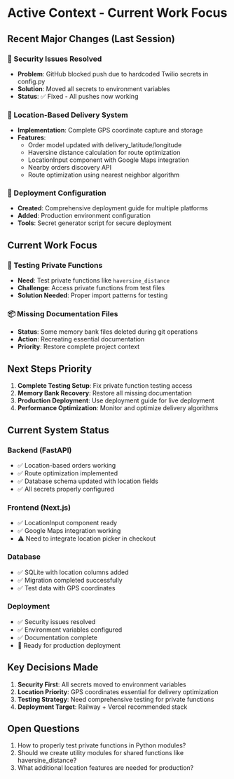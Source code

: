 # Active Context - Current Work Focus

## Recent Major Changes (Last Session)

### 🔐 Security Issues Resolved
- **Problem**: GitHub blocked push due to hardcoded Twilio secrets in config.py
- **Solution**: Moved all secrets to environment variables
- **Status**: ✅ Fixed - All pushes now working

### 📍 Location-Based Delivery System
- **Implementation**: Complete GPS coordinate capture and storage
- **Features**: 
  - Order model updated with delivery_latitude/longitude
  - Haversine distance calculation for route optimization
  - LocationInput component with Google Maps integration
  - Nearby orders discovery API
  - Route optimization using nearest neighbor algorithm

### 🚀 Deployment Configuration
- **Created**: Comprehensive deployment guide for multiple platforms
- **Added**: Production environment configuration
- **Tools**: Secret generator script for secure deployment

## Current Work Focus

### 🧪 Testing Private Functions
- **Need**: Test private functions like `haversine_distance`
- **Challenge**: Access private functions from test files
- **Solution Needed**: Proper import patterns for testing

### 📦 Missing Documentation Files
- **Status**: Some memory bank files deleted during git operations
- **Action**: Recreating essential documentation
- **Priority**: Restore complete project context

## Next Steps Priority

1. **Complete Testing Setup**: Fix private function testing access
2. **Memory Bank Recovery**: Restore all missing documentation
3. **Production Deployment**: Use deployment guide for live deployment
4. **Performance Optimization**: Monitor and optimize delivery algorithms

## Current System Status

### Backend (FastAPI)
- ✅ Location-based orders working
- ✅ Route optimization implemented
- ✅ Database schema updated with location fields
- ✅ All secrets properly configured

### Frontend (Next.js)
- ✅ LocationInput component ready
- ✅ Google Maps integration working
- ⚠️ Need to integrate location picker in checkout

### Database
- ✅ SQLite with location columns added
- ✅ Migration completed successfully
- ✅ Test data with GPS coordinates

### Deployment
- ✅ Security issues resolved
- ✅ Environment variables configured
- ✅ Documentation complete
- 🔄 Ready for production deployment

## Key Decisions Made

1. **Security First**: All secrets moved to environment variables
2. **Location Priority**: GPS coordinates essential for delivery optimization
3. **Testing Strategy**: Need comprehensive testing for private functions
4. **Deployment Target**: Railway + Vercel recommended stack

## Open Questions

1. How to properly test private functions in Python modules?
2. Should we create utility modules for shared functions like haversine_distance?
3. What additional location features are needed for production? 